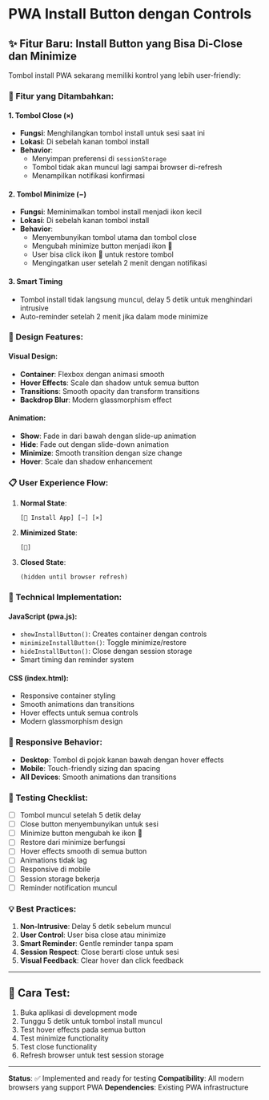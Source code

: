 # PWA Install Button dengan Controls

## ✨ Fitur Baru: Install Button yang Bisa Di-Close dan Minimize

Tombol install PWA sekarang memiliki kontrol yang lebih user-friendly:

### 🎯 Fitur yang Ditambahkan:

#### 1. **Tombol Close (×)**
- **Fungsi**: Menghilangkan tombol install untuk sesi saat ini
- **Lokasi**: Di sebelah kanan tombol install
- **Behavior**: 
  - Menyimpan preferensi di `sessionStorage`
  - Tombol tidak akan muncul lagi sampai browser di-refresh
  - Menampilkan notifikasi konfirmasi

#### 2. **Tombol Minimize (−)**
- **Fungsi**: Meminimalkan tombol install menjadi ikon kecil
- **Lokasi**: Di sebelah kanan tombol install
- **Behavior**:
  - Menyembunyikan tombol utama dan tombol close
  - Mengubah minimize button menjadi ikon 📱
  - User bisa click ikon 📱 untuk restore tombol
  - Mengingatkan user setelah 2 menit dengan notifikasi

#### 3. **Smart Timing**
- Tombol install tidak langsung muncul, delay 5 detik untuk menghindari intrusive
- Auto-reminder setelah 2 menit jika dalam mode minimize

### 🎨 Design Features:

#### Visual Design:
- **Container**: Flexbox dengan animasi smooth
- **Hover Effects**: Scale dan shadow untuk semua button
- **Transitions**: Smooth opacity dan transform transitions
- **Backdrop Blur**: Modern glassmorphism effect

#### Animation:
- **Show**: Fade in dari bawah dengan slide-up animation
- **Hide**: Fade out dengan slide-down animation
- **Minimize**: Smooth transition dengan size change
- **Hover**: Scale dan shadow enhancement

### 📋 User Experience Flow:

1. **Normal State**: 
   ```
   [📱 Install App] [−] [×]
   ```

2. **Minimized State**:
   ```
   [📱]
   ```

3. **Closed State**:
   ```
   (hidden until browser refresh)
   ```

### 🔧 Technical Implementation:

#### JavaScript (pwa.js):
- `showInstallButton()`: Creates container dengan controls
- `minimizeInstallButton()`: Toggle minimize/restore
- `hideInstallButton()`: Close dengan session storage
- Smart timing dan reminder system

#### CSS (index.html):
- Responsive container styling
- Smooth animations dan transitions
- Hover effects untuk semua controls
- Modern glassmorphism design

### 📱 Responsive Behavior:

- **Desktop**: Tombol di pojok kanan bawah dengan hover effects
- **Mobile**: Touch-friendly sizing dan spacing
- **All Devices**: Smooth animations dan transitions

### 🧪 Testing Checklist:

- [ ] Tombol muncul setelah 5 detik delay
- [ ] Close button menyembunyikan untuk sesi
- [ ] Minimize button mengubah ke ikon 📱
- [ ] Restore dari minimize berfungsi
- [ ] Hover effects smooth di semua button
- [ ] Animations tidak lag
- [ ] Responsive di mobile
- [ ] Session storage bekerja
- [ ] Reminder notification muncul

### 💡 Best Practices:

1. **Non-Intrusive**: Delay 5 detik sebelum muncul
2. **User Control**: User bisa close atau minimize
3. **Smart Reminder**: Gentle reminder tanpa spam
4. **Session Respect**: Close berarti close untuk sesi
5. **Visual Feedback**: Clear hover dan click feedback

---

## 🚀 Cara Test:

1. Buka aplikasi di development mode
2. Tunggu 5 detik untuk tombol install muncul
3. Test hover effects pada semua button
4. Test minimize functionality
5. Test close functionality
6. Refresh browser untuk test session storage

---

**Status**: ✅ Implemented and ready for testing
**Compatibility**: All modern browsers yang support PWA
**Dependencies**: Existing PWA infrastructure
